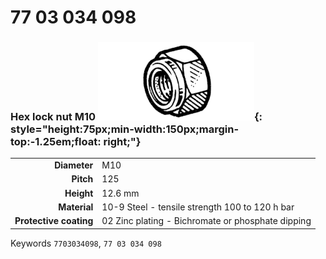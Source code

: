 # 77 03 034 098

### Hex lock nut M10 ![](../assets/images/parts/hex_brake_bolt.png){: style="height:75px;min-width:150px;margin-top:-1.25em;float: right;"}

|   |   |
|---:|---|
**Diameter** | M10
**Pitch** |125
**Height** |12.6 mm
**Material** | 10-9 Steel - tensile strength 100 to 120 h bar
**Protective coating** | 02 Zinc plating - Bichromate or phosphate dipping

Keywords `7703034098`, `77 03 034 098`
